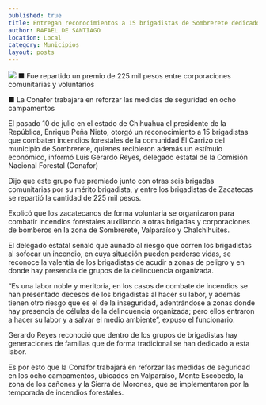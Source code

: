 ```yaml
---
published: true
title: Entregan reconocimientos a 15 brigadistas de Sombrerete dedicados a sofocar incendios
author: RAFAEL DE SANTIAGO
location: Local
category: Municipios
layout: posts
---
```


![](http://i.imgur.com/3LCPP3Hm.jpg)
■ Fue repartido un premio de 225 mil pesos entre corporaciones comunitarias y voluntarios 

■ La Conafor trabajará en reforzar las medidas de seguridad en ocho campamentos


El pasado 10 de julio en el estado de Chihuahua el presidente de la República, Enrique Peña Nieto, otorgó un reconocimiento a 15 brigadistas que combaten incendios forestales de la comunidad El Carrizo del municipio de Sombrerete, quienes recibieron además un estímulo económico, informó Luis Gerardo Reyes, delegado estatal de la Comisión Nacional Forestal (Conafor)

Dijo que este grupo fue premiado junto con otras seis brigadas comunitarias por su mérito brigadista, y entre los brigadistas de Zacatecas se repartió la cantidad de 225 mil pesos.

Explicó que los zacatecanos de forma voluntaria se organizaron para combatir incendios forestales auxiliando a otras brigadas y corporaciones de bomberos en la zona de Sombrerete, Valparaíso y Chalchihuites.

El delegado estatal señaló que aunado al riesgo que corren los brigadistas al sofocar un incendio, en cuya situación pueden perderse vidas, se reconoce la valentía de los brigadistas de acudir a zonas de peligro y en donde hay presencia de grupos de la delincuencia organizada.

“Es una labor noble y meritoria,  en los casos de combate de incendios se han presentado decesos de los brigadistas al hacer su labor, y además tienen otro riesgo que es el de la inseguridad, adentrándose a zonas donde hay presencia de células de la delincuencia organizada; pero ellos entraron a hacer su labor y a salvar el medio ambiente”, expuso el funcionario.

Gerardo Reyes reconoció que dentro de los grupos de brigadistas hay generaciones de familias que de forma tradicional se han dedicado a esta labor.

Es por esto que la Conafor trabajará en reforzar las medidas de seguridad en los ocho campamentos, ubicados en Valparaíso, Monte Escobedo, la zona de los cañones y la Sierra de Morones, que se implementaron por la temporada de incendios forestales.
